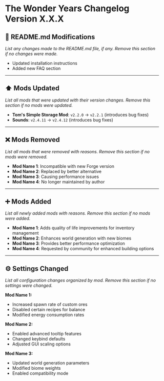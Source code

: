 # The Wonder Years Changelog Version X.X.X

## 📖 README.md Modifications
*List any changes made to the README.md file, if any. Remove this section if no changes were made.*

- Updated installation instructions
- Added new FAQ section

---

## ⬆️ Mods Updated
*List all mods that were updated with their version changes. Remove this section if no mods were updated.*

- **Tom's Simple Storage Mod**: `v2.2.0` → `v2.2.1` (introduces bug fixes)
- **Sounds**: `v2.4.11` → `v2.4.12` (introduces bug fixes)

---

## ❌ Mods Removed
*List all mods that were removed with reasons. Remove this section if no mods were removed.*

- **Mod Name 1**: Incompatible with new Forge version
- **Mod Name 2**: Replaced by better alternative
- **Mod Name 3**: Causing performance issues
- **Mod Name 4**: No longer maintained by author

---

## ➕ Mods Added
*List all newly added mods with reasons. Remove this section if no mods were added.*

- **Mod Name 1**: Adds quality of life improvements for inventory management
- **Mod Name 2**: Enhances world generation with new biomes
- **Mod Name 3**: Provides better performance optimization
- **Mod Name 4**: Requested by community for enhanced building options

---

## ⚙️ Settings Changed
*List all configuration changes organized by mod. Remove this section if no settings were changed.*

**Mod Name 1:**
- Increased spawn rate of custom ores
- Disabled certain recipes for balance
- Modified energy consumption rates

**Mod Name 2:**
- Enabled advanced tooltip features
- Changed keybind defaults
- Adjusted GUI scaling options

**Mod Name 3:**
- Updated world generation parameters
- Modified biome weights
- Enabled compatibility mode
